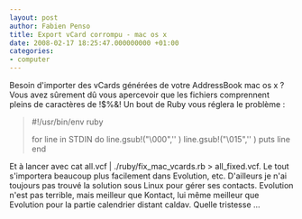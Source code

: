 ```yaml
---
layout: post
author: Fabien Penso
title: Export vCard corrompu - mac os x
date: 2008-02-17 18:25:47.000000000 +01:00
categories:
- computer
---
```

Besoin d'importer des vCards générées de votre AddressBook mac os x ? Vous avez sûrement dû vous apercevoir que les fichiers comprennent pleins de caractères de !$%&! Un bout de Ruby vous réglera le problème :
<blockquote>#!/usr/bin/env ruby

for line in STDIN do
line.gsub!("\000",'' )
line.gsub!("\015",'' )
puts line
end</blockquote>
Et à lancer avec  cat all.vcf | ./ruby/fix_mac_vcards.rb > all_fixed.vcf. Le tout s'importera beaucoup plus facilement dans Evolution, etc. D'ailleurs je n'ai toujours pas trouvé la solution sous Linux pour gérer ses contacts. Evolution n'est pas terrible, mais meilleur que Kontact, lui même meilleur que Evolution pour la partie calendrier distant caldav. Quelle tristesse ...
